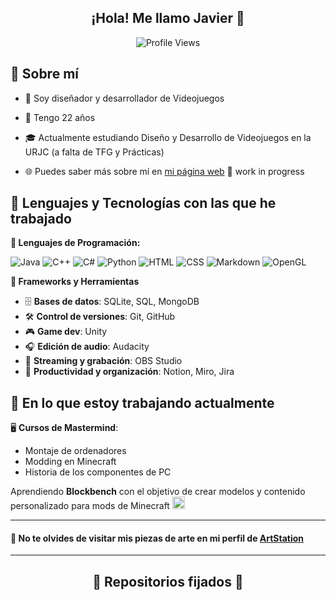 <center><H2>¡Hola! Me llamo Javier 👋</H2>

![Profile Views](https://komarev.com/ghpvc/?username=JavierCastroMagro03&color=blueviolet&style=flat)

</center>

## 👤 Sobre mí

- 🔧 Soy diseñador y desarrollador de Videojuegos
- 🙈 Tengo 22 años
- 🎓 Actualmente estudiando Diseño y Desarrollo de Videojuegos en la URJC (a falta de TFG y Prácticas)

- 🌐 Puedes saber más sobre mí en [mi página web]() 🚧 work in progress


## 🧠 Lenguajes y Tecnologías con las que he trabajado

**📄 Lenguajes de Programación:**

![Java](https://img.shields.io/badge/Java-007396?style=for-the-badge&logo=java&logoColor=white)
![C++](https://img.shields.io/badge/C++-00599C?style=for-the-badge&logo=c%2b%2b&logoColor=white)
![C#](https://img.shields.io/badge/C%23-239120?style=for-the-badge&logo=c-sharp&logoColor=white)
![Python](https://img.shields.io/badge/Python-3776AB?style=for-the-badge&logo=python&logoColor=white)
![HTML](https://img.shields.io/badge/HTML5-E34F26?style=for-the-badge&logo=html5&logoColor=white)
![CSS](https://img.shields.io/badge/CSS3-1572B6?style=for-the-badge&logo=css3&logoColor=white)
![Markdown](https://img.shields.io/badge/Markdown-000000?style=for-the-badge&logo=markdown&logoColor=white)
![OpenGL](https://img.shields.io/badge/OpenGL-5586A4?style=for-the-badge&logo=opengl&logoColor=white)

**🧰 Frameworks y Herramientas**

- 🗄️ **Bases de datos**: SQLite, SQL, MongoDB  
- 🛠️ **Control de versiones**: Git, GitHub  
- 🎮 **Game dev**: Unity  
- 🎧 **Edición de audio**: Audacity  
- 🎥 **Streaming y grabación**: OBS Studio  
- 🧠 **Productividad y organización**: Notion, Miro, Jira

## 🚧 En lo que estoy trabajando actualmente

🖥️ **Cursos de Mastermind**:
  - Montaje de ordenadores
  - Modding en Minecraft
  - Historia de los componentes de PC

Aprendiendo **Blockbench** con el objetivo de crear modelos y contenido personalizado para mods de Minecraft <img src="https://cdn.discordapp.com/emojis/1124845167866806312.gif" width="20" height="20" />

---
#### 🎨 No te olvides de visitar mis piezas de arte en mi perfil de [ArtStation](https://silver999.artstation.com/)

---

<center><H2>📌 Repositorios fijados 👀</H2></center>

